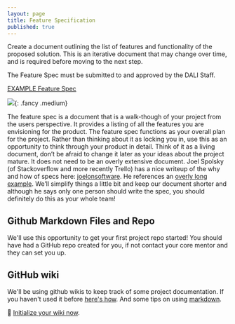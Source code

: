 ```yaml
---
layout: page
title: Feature Specification
published: true
---
```



Create a document outlining the list of features and functionality of the proposed solution. This is an iterative document that may change over time, and is required before moving to the next step.

The Feature Spec must be submitted to and approved by the DALI Staff.

[EXAMPLE Feature Spec ](https://docs.google.com/document/d/1pWNzAXyMH1gEyB6JDcAEkzpnNypdZPcqe3v6B2Uov7w)


![](img/feature_spec.gif){: .fancy .medium}

The feature spec is a document that is a walk-though of your project from the users perspective. It provides a listing of all the features you are envisioning for the product. The feature spec functions as your overall plan for the project. Rather than thinking about it as locking you in, use this as an opportunity to think through your product in detail. Think of it as a living document, don’t be afraid to change it later as your ideas about the project mature. It does not need to be an overly extensive document. Joel Spolsky (of Stackoverflow and more recently Trello) has a nice writeup of the why and how of specs here: [joelonsoftware](http://www.joelonsoftware.com/articles/fog0000000035.html). He references an [overly long example](http://www.joelonsoftware.com/articles/WhatTimeIsIt.html). We’ll simplify things a little bit and keep our document shorter and although he says only one person should write the spec, you should definitely do this as your whole team!


## Github Markdown Files and Repo

We'll use this opportunity to get your first project repo started! You should have had a GitHub repo created for you, if not contact your core mentor and they can set you up.

## GitHub wiki

We'll be using github wikis to keep track of some project documentation. If you haven't used it before [here's how](https://help.github.com/articles/about-github-wikis/). And some tips on using [markdown](https://guides.github.com/features/mastering-markdown/).

🚀 [Initialize your wiki now](https://help.github.com/articles/about-github-wikis/).
